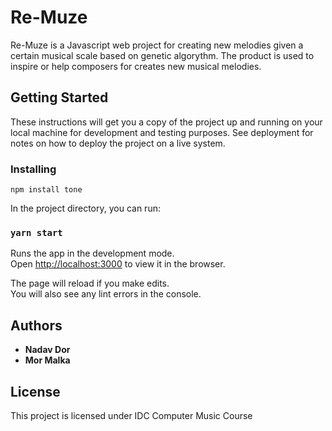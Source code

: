 # Re-Muze

Re-Muze is a Javascript web project for creating new melodies given a certain musical scale based on genetic algorythm.
The product is used to inspire or help composers for creates new musical melodies.


## Getting Started

These instructions will get you a copy of the project up and running on your local machine for development and testing purposes. See deployment for notes on how to deploy the project on a live system.

### Installing

```
npm install tone
```

In the project directory, you can run:

### `yarn start`

Runs the app in the development mode.<br />
Open [http://localhost:3000](http://localhost:3000) to view it in the browser.

The page will reload if you make edits.<br />
You will also see any lint errors in the console.


## Authors

* **Nadav Dor** 
* **Mor Malka** 


## License

This project is licensed under IDC Computer Music Course 